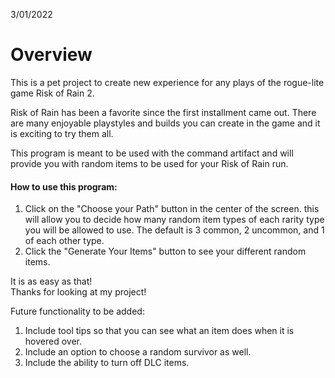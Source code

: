 3/01/2022

# Overview
This is a pet project to create new experience for any plays of the rogue-lite game Risk of Rain 2.

Risk of Rain has been a favorite since the first installment came out. There are many enjoyable playstyles and builds you can create in the game and it is exciting to try them all. 

This program is meant to be used with the command artifact and will provide you with random items to be used for your Risk of Rain run.

#### How to use this program:
1. Click on the "Choose your Path" button in the center of the screen. this will allow you to decide how many random item types of each rarity type you will be allowed to use. The default is 3 common, 2 uncommon, and 1 of each other type.
2. Click the "Generate Your Items" button to see your different random items.

It is as easy as that!  
Thanks for looking at my project!


Future functionality to be added:
1. Include tool tips so that you can see what an item does when it is hovered over.
2. Include an option to choose a random survivor as well.
3. Include the ability to turn off DLC items.
